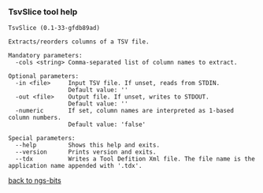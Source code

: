 ### TsvSlice tool help
	TsvSlice (0.1-33-gfdb89ad)
	
	Extracts/reorders columns of a TSV file.
	
	Mandatory parameters:
	  -cols <string> Comma-separated list of column names to extract.
	
	Optional parameters:
	  -in <file>     Input TSV file. If unset, reads from STDIN.
	                 Default value: ''
	  -out <file>    Output file. If unset, writes to STDOUT.
	                 Default value: ''
	  -numeric       If set, column names are interpreted as 1-based column numbers.
	                 Default value: 'false'
	
	Special parameters:
	  --help         Shows this help and exits.
	  --version      Prints version and exits.
	  --tdx          Writes a Tool Defition Xml file. The file name is the application name appended with '.tdx'.
	
[back to ngs-bits]("https://github.com/marc-sturm/ngs-bits")